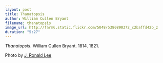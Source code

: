 ```yaml
---
layout: post
title: Thanatopsis
author: William Cullen Bryant
filename: thanatopsis
image_url: http://farm6.static.flickr.com/5048/5380890372_c2baffd42b_z.jpg
duration: "5:27"
---
```


_Thanatopsis_.  William Cullen Bryant.  1814, 1821.

Photo by [J. Ronald Lee](http://jronaldlee.com/)
